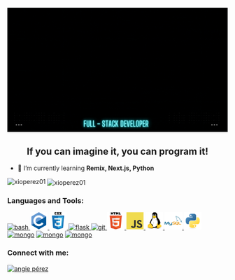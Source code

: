 ![](https://github.com/xioperez01/xioperez01/blob/master/GitHub.gif)

<h2 align="center">If you can imagine it, you can program it!</h2>

- 🌱 I’m currently learning **Remix, Next.js, Python**

<p><img align="left" src="https://github-readme-stats.vercel.app/api/top-langs?username=xioperez01&show_icons=true&locale=en&layout=compact&theme=radical&langs_count=6" alt="xioperez01" /></p>

<p>&nbsp;<img align="center" src="https://github-readme-stats.vercel.app/api?username=xioperez01&show_icons=true&theme=radical&locale=en" alt="xioperez01" /></p>


<h3 align="left">Languages and Tools:</h3>
<p align="left"> 
 <a href="https://www.gnu.org/software/bash/" target="_blank"> <img src="https://www.vectorlogo.zone/logos/gnu_bash/gnu_bash-icon.svg" alt="bash" width="40" height="40"/> </a>
 <a href="https://www.cprogramming.com/" target="_blank"> <img src="https://raw.githubusercontent.com/devicons/devicon/master/icons/c/c-original.svg" alt="c" width="40" height="40"/> </a>
<a href="https://www.w3schools.com/css/" target="_blank"> <img src="https://raw.githubusercontent.com/devicons/devicon/master/icons/css3/css3-original-wordmark.svg" alt="css3" width="40" height="40"/> </a>
 <a href="https://flask.palletsprojects.com/" target="_blank"> <img src="https://www.vectorlogo.zone/logos/pocoo_flask/pocoo_flask-icon.svg" alt="flask" width="40" height="40"/> </a>
<a href="https://git-scm.com/" target="_blank"> <img src="https://www.vectorlogo.zone/logos/git-scm/git-scm-icon.svg" alt="git" width="40" height="40"/> </a> 
<a href="https://www.w3.org/html/" target="_blank"> <img src="https://raw.githubusercontent.com/devicons/devicon/master/icons/html5/html5-original-wordmark.svg" alt="html5" width="40" height="40"/> </a>
<a href="https://developer.mozilla.org/en-US/docs/Web/JavaScript" target="_blank"> <img src="https://raw.githubusercontent.com/devicons/devicon/master/icons/javascript/javascript-original.svg" alt="javascript" width="40" height="40"/> </a> <a href="https://www.linux.org/" target="_blank"> <img src="https://raw.githubusercontent.com/devicons/devicon/master/icons/linux/linux-original.svg" alt="linux" width="40" height="40"/> </a>
<a href="https://www.mysql.com/" target="_blank"> <img src="https://raw.githubusercontent.com/devicons/devicon/master/icons/mysql/mysql-original-wordmark.svg" alt="mysql" width="40" height="40"/> </a>
<a href="https://www.python.org" target="_blank"> <img src="https://raw.githubusercontent.com/devicons/devicon/master/icons/python/python-original.svg" alt="python" width="40" height="40"/> </a>
<a href="https://www.mongodb.com/" target="_blank"> <img src="https://cdn.jsdelivr.net/gh/devicons/devicon/icons/mongodb/mongodb-original-wordmark.svg" alt="mongo" width="40" height="40" /></a>
<a href="https://reactjs.org/" target="_blank"> <img src="https://cdn.jsdelivr.net/gh/devicons/devicon/icons/react/react-original-wordmark.svg" alt="mongo" width="40" height="40" /></a>
<a href="https://www.typescriptlang.org/" target="_blank"> <img src="https://cdn.jsdelivr.net/gh/devicons/devicon/icons/typescript/typescript-original.svg" alt="mongo" width="40" height="40" /></a>
</p>

<h3 align="left">Connect with me:</h3>
<p align="left">
<!---<a href="https://twitter.com/xiommyperez" target="_blank"><img align="center" src="https://cdn.jsdelivr.net/npm/simple-icons@3.0.1/icons/twitter.svg" alt="xiommyperez" height="30" width="40" /></a>--->
<a href="https://www.linkedin.com/in/angie-xiomara-perez-munoz/" target="_blank"><img align="center" src="https://cdn.jsdelivr.net/npm/simple-icons@3.0.1/icons/linkedin.svg" alt="angie pérez" height="30" width="40" /></a>
<!---<a href="https://instagram.com/perez_xio" target="_blank"><img align="center" src="https://cdn.jsdelivr.net/npm/simple-icons@3.0.1/icons/instagram.svg" alt="perez_xio" height="30" width="40" /></a>--->
</p>
